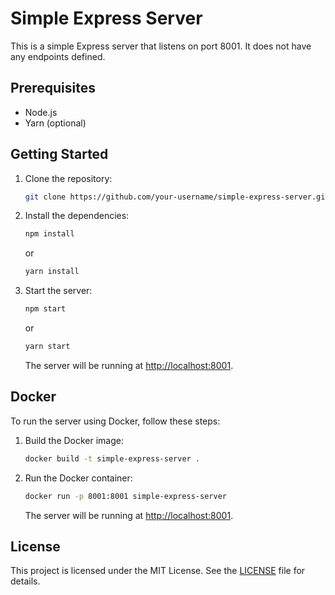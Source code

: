 # Simple Express Server

This is a simple Express server that listens on port 8001. It does not have any endpoints defined.

## Prerequisites

- Node.js
- Yarn (optional)

## Getting Started

1. Clone the repository:

   ```bash
   git clone https://github.com/your-username/simple-express-server.git
   ```

2. Install the dependencies:

   ```bash
   npm install
   ```

   or

   ```bash
   yarn install
   ```

3. Start the server:

   ```bash
   npm start
   ```

   or

   ```bash
   yarn start
   ```

   The server will be running at [http://localhost:8001](http://localhost:8001).

## Docker

To run the server using Docker, follow these steps:

1. Build the Docker image:

   ```bash
   docker build -t simple-express-server .
   ```

2. Run the Docker container:

   ```bash
   docker run -p 8001:8001 simple-express-server
   ```

   The server will be running at [http://localhost:8001](http://localhost:8001).

## License

This project is licensed under the MIT License. See the [LICENSE](LICENSE) file for details.